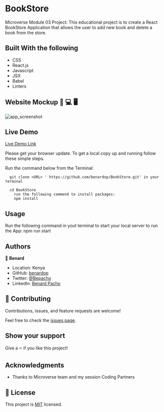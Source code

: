 # BookStore
Microverse Module 03 Project: This educational project is to create a React BookStore Application that allows the user to add new book and delete a book from the store.
 
## Built With the following

- CSS
- React.js
- Javascript
- JSX
- Babel
- Linters

## Website Mockup 📱 💻 🖥️
![app_screenshot](https://user-images.githubusercontent.com/620415/218573794-1ee53c64-d123-411b-ba77-e9b1d3a91e26.PNG)


## Live Demo
[Live Demo Link](https://benardop.github.io/BookStore/)


Please get your browser update.
To get a local copy up and running follow these simple steps.

Run the command below from the Terminal:

      git clone <URL> ' https://github.com/benardop/BookStore.git' in your terminal

	  cd BookStore
        run the following commend to install packages:
        npm install

## Usage
Run the following command in yout terminal to start your local server to run the App:
npm run start

## Authors

👤 **Benard**

- Location: Kenya
- GitHub: [benardop](https://github.com/benardop/)
- Twitter: [@Bepacho](https://twitter.com/Bepacho)
- LinkedIn: [Benard Pacho](https://www.linkedin.com/in/ochieng-benard-8264b815/)

## 🤝 Contributing

Contributions, issues, and feature requests are welcome!

Feel free to check the [issues page](https://github.com/benardop/BookStore/issues).

## Show your support

Give a ⭐ if you like this project!

## Acknowledgments

- Thanks to Microverse team and my session Coding Partners

## 📝 License

This project is [MIT](./MIT.md) licensed.
